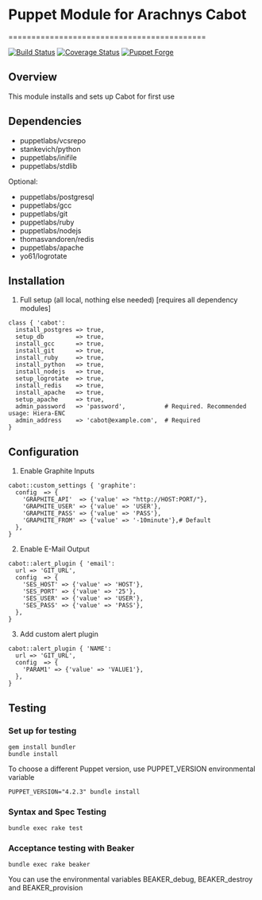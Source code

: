 # Puppet Module for Arachnys Cabot
===========================================

[![Build Status](https://travis-ci.org/Lavaburn/puppet_cabot.png)](https://travis-ci.org/Lavaburn/puppet_cabot)
[![Coverage Status](https://coveralls.io/repos/github/Lavaburn/puppet_cabot/badge.svg?branch=master)](https://coveralls.io/github/Lavaburn/puppet_cabot?branch=master)
[![Puppet Forge](http://img.shields.io/puppetforge/v/Lavaburn/cabot.svg)](https://forge.puppetlabs.com/Lavaburn/cabot)

## Overview 
This module installs and sets up Cabot for first use 

## Dependencies
* puppetlabs/vcsrepo
* stankevich/python
* puppetlabs/inifile
* puppetlabs/stdlib

Optional:
* puppetlabs/postgresql
* puppetlabs/gcc  
* puppetlabs/git
* puppetlabs/ruby
* puppetlabs/nodejs
* thomasvandoren/redis
* puppetlabs/apache  
* yo61/logrotate

## Installation
1. Full setup (all local, nothing else needed) [requires all dependency modules] 
```
class { 'cabot': 
  install_postgres => true,
  setup_db         => true,
  install_gcc      => true,
  install_git      => true,
  install_ruby     => true,
  install_python   => true,
  install_nodejs   => true,
  setup_logrotate  => true,
  install_redis    => true,
  install_apache   => true,
  setup_apache     => true,
  admin_password   => 'password',			# Required. Recommended usage: Hiera-ENC
  admin_address    => 'cabot@example.com',	# Required
}
```

## Configuration

1. Enable Graphite Inputs
```
cabot::custom_settings { 'graphite':
  config  => {
    'GRAPHITE_API'  => {'value' => "http://HOST:PORT/"},
    'GRAPHITE_USER' => {'value' => 'USER'},
    'GRAPHITE_PASS' => {'value' => 'PASS'},
    'GRAPHITE_FROM' => {'value' => '-10minute'},# Default
  },
}
```

2. Enable E-Mail Output
```
cabot::alert_plugin { 'email':
  url => 'GIT_URL',
  config  => {
    'SES_HOST' => {'value' => 'HOST'},
    'SES_PORT' => {'value' => '25'},
    'SES_USER' => {'value' => 'USER'},
    'SES_PASS' => {'value' => 'PASS'},
  },
}
```

3. Add custom alert plugin
```
cabot::alert_plugin { 'NAME':
  url => 'GIT_URL',
  config  => {
    'PARAM1' => {'value' => 'VALUE1'},
  },
}
```

## Testing

### Set up for testing
```
gem install bundler
bundle install
```

To choose a different Puppet version, use PUPPET_VERSION environmental variable
```
PUPPET_VERSION="4.2.3" bundle install
```

### Syntax and Spec Testing
```
bundle exec rake test
```

### Acceptance testing with Beaker
```
bundle exec rake beaker
```
You can use the environmental variables BEAKER_debug, BEAKER_destroy and BEAKER_provision 
